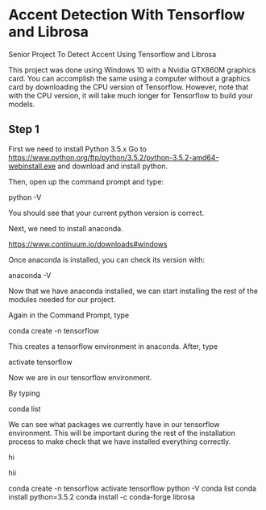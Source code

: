 # Accent Detection With Tensorflow and Librosa
Senior Project To Detect Accent Using Tensorflow and Librosa

This project was done using Windows 10 with a Nvidia GTX860M graphics card. 
You can accomplish the same using a computer without a graphics card by downloading the CPU version of Tensorflow. However, note that with the CPU version, it will take much longer for Tensorflow to build your models.
## Step 1
First we need to install Python 3.5.x
Go to 
https://www.python.org/ftp/python/3.5.2/python-3.5.2-amd64-webinstall.exe
and download and install python.

Then, open up the command prompt and type:

python -V

You should see that your current python version is correct.

Next, we need to install anaconda.

https://www.continuum.io/downloads#windows

Once anaconda is installed, you can check its version with:

anaconda -V

Now that we have anaconda installed, we can start installing the rest of the modules needed for our project.

Again in the Command Prompt, type

conda create -n tensorflow

This creates a tensorflow environment in anaconda. After, type

activate tensorflow

Now we are in our tensorflow environment.

By typing 

conda list

We can see what packages we currently have in our tensorflow environment. This will be important during the rest of the installation process to make check that we have installed everything correctly.

hi

hii

conda create -n tensorflow
activate tensorflow
python -V
conda list
conda install python=3.5.2
conda install -c conda-forge librosa
